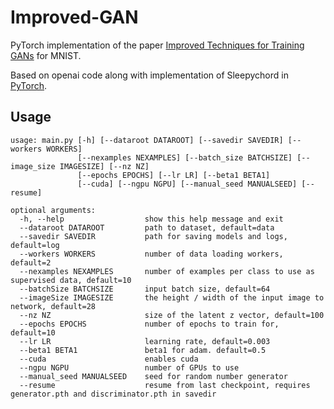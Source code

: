 # Improved-GAN

PyTorch implementation of the paper [Improved Techniques for Training GANs](https://arxiv.org/pdf/1606.03498.pdf) for MNIST.

Based on openai code along with implementation of Sleepychord in [PyTorch](https://github.com/Sleepychord/ImprovedGAN-pytorch).

## Usage
```
usage: main.py [-h] [--dataroot DATAROOT] [--savedir SAVEDIR] [--workers WORKERS]
               [--nexamples NEXAMPLES] [--batch_size BATCHSIZE] [--image_size IMAGESIZE] [--nz NZ]
               [--epochs EPOCHS] [--lr LR] [--beta1 BETA1]
               [--cuda] [--ngpu NGPU] [--manual_seed MANUALSEED] [--resume]

optional arguments:
  -h, --help                  show this help message and exit
  --dataroot DATAROOT         path to dataset, default=data
  --savedir SAVEDIR           path for saving models and logs, default=log
  --workers WORKERS           number of data loading workers, default=2
  --nexamples NEXAMPLES       number of examples per class to use as supervised data, default=10
  --batchSize BATCHSIZE       input batch size, default=64
  --imageSize IMAGESIZE       the height / width of the input image to network, default=28
  --nz NZ                     size of the latent z vector, default=100
  --epochs EPOCHS             number of epochs to train for, default=10
  --lr LR                     learning rate, default=0.003
  --beta1 BETA1               beta1 for adam. default=0.5
  --cuda                      enables cuda
  --ngpu NGPU                 number of GPUs to use
  --manual_seed MANUALSEED    seed for random number generator
  --resume                    resume from last checkpoint, requires generator.pth and discriminator.pth in savedir
```
